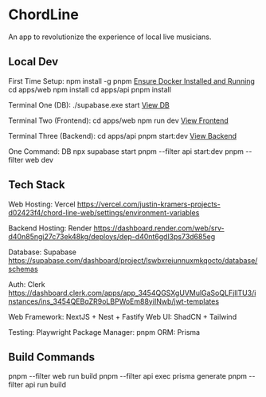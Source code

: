 # ChordLine

An app to revolutionize the experience of local live musicians.

## Local Dev

First Time Setup:
npm install -g pnpm
[Ensure Docker Installed and Running](https://docs.docker.com/desktop)
cd apps/web
npm install
cd apps/api
pnpm install

Terminal One (DB):
./supabase.exe start
[View DB](http://127.0.0.1:54323/project/default)

Terminal Two (Frontend):
cd apps/web
npm run dev
[View Frontend](http://localhost:3000/)

Terminal Three (Backend):
cd apps/api
pnpm start:dev
[View Backend](http://localhost:3001/docs)

One Command:
DB
npx supabase start
pnpm --filter api start:dev
pnpm --filter web dev

## Tech Stack

Web Hosting: Vercel
https://vercel.com/justin-kramers-projects-d02423f4/chord-line-web/settings/environment-variables

Backend Hosting: Render
https://dashboard.render.com/web/srv-d40n85ngi27c73ek48kg/deploys/dep-d40nt6gdl3ps73d685eg

Database: Supabase
https://supabase.com/dashboard/project/lswbxreiunnuxmkqocto/database/schemas

Auth: Clerk
https://dashboard.clerk.com/apps/app_3454QGSXgUVMulGaSoQLFjllTU3/instances/ins_3454QEBqZR9oLBPWoEm88yiINwb/jwt-templates

Web Framework: NextJS + Nest + Fastify
Web UI: ShadCN + Tailwind

Testing: Playwright
Package Manager: pnpm
ORM: Prisma


## Build Commands

pnpm --filter web run build
pnpm --filter api exec prisma generate
pnpm --filter api run build